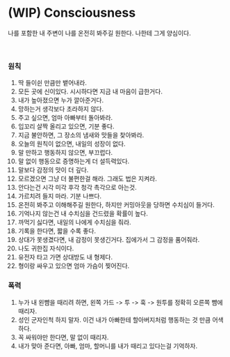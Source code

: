 # (WIP) Consciousness


나를 포함한 내 주변이 나를 온전히 봐주길 원한다. 나한테 그게 양심이다.
<!--more-->
<br />

### 원칙
1. 딱 들이쉰 만큼만 뱉어내라.
2. 모든 곳에 신이있다. 시시하다면 지금 내 마음이 급한거다.
3. 내가 높아졌으면 누가 깔아준거다.
4. 망하는거 생각보다 초라하지 않다.
5. 주고 싶으면, 엄마 아빠부터 돌아봐라.
6. 입꼬리 살짝 올리고 있으면, 기분 좋다.
7. 지금 불안하면, 그 장소의 냄새와 맛들을 찾아봐라.
8. 오늘의 원칙이 없으면, 내일의 성장이 없다.
9. 말 만하고 행동하지 않으면, 부끄럽다.
10. 말 없이 행동으로 증명하는게 더 설득력있다.
11. 말보다 감정의 맛이 더 깊다.
12. 모르겠으면 그냥 더 불편한걸 해라. 그래도 법은 지켜라.
13. 안다는건 시각 미각 후각 청각 촉각으로 아는것.
14. 가르치려 들지 마라. 기분 나쁘다.
15. 온전히 봐주고 이해해주길 원한다, 하지만 커밍아웃을 당하면 수치심이 들거다.
16. 기억나지 않는건 내 수치심을 건드렸을 확률이 높다.
17. 까먹기 싫다면, 내일의 나에게 수치심을 줘라.
18. 기록을 한다면, 짧을 수록 좋다.
19. 상대가 못생겼다면, 내 감정이 못생긴거다. 집에가서 그 감정을 품어줘라.
20. 나도 귀한집 자식이다.
21. 유전자 타고 가면 상대방도 내 형제다.
22. 형이랑 싸우고 있으면 엄마 가슴이 찢어진다.


### 폭력
1. 누가 내 왼뺨을 때리려 하면, 왼쪽 가드 -> 투 -> 훅 -> 원투를 정확히 오른쪽 뺨에 때리자.
2. 성인 군자인척 하지 말자. 이건 내가 아빠한테 할아버지처럼 행동하는 것 만큼 어색하다.
3. 꼭 싸워야만 한다면, 말 없이 때리자.
4. 내가 맞아 준다면, 아빠, 엄마, 할머니를 내가 때리고 있다는걸 기억하자.



